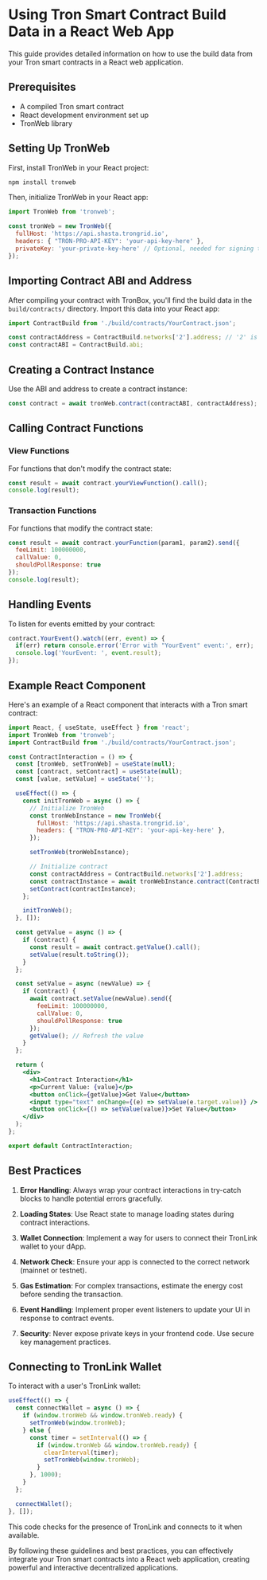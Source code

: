 # Using Tron Smart Contract Build Data in a React Web App

This guide provides detailed information on how to use the build data from your Tron smart contracts in a React web application.

## Prerequisites

- A compiled Tron smart contract
- React development environment set up
- TronWeb library

## Setting Up TronWeb

First, install TronWeb in your React project:

```bash
npm install tronweb
```

Then, initialize TronWeb in your React app:

```javascript
import TronWeb from 'tronweb';

const tronWeb = new TronWeb({
  fullHost: 'https://api.shasta.trongrid.io',
  headers: { "TRON-PRO-API-KEY": 'your-api-key-here' },
  privateKey: 'your-private-key-here' // Optional, needed for signing transactions
});
```

## Importing Contract ABI and Address

After compiling your contract with TronBox, you'll find the build data in the `build/contracts/` directory. Import this data into your React app:

```javascript
import ContractBuild from './build/contracts/YourContract.json';

const contractAddress = ContractBuild.networks['2'].address; // '2' is the network ID for Shasta testnet
const contractABI = ContractBuild.abi;
```

## Creating a Contract Instance

Use the ABI and address to create a contract instance:

```javascript
const contract = await tronWeb.contract(contractABI, contractAddress);
```

## Calling Contract Functions

### View Functions

For functions that don't modify the contract state:

```javascript
const result = await contract.yourViewFunction().call();
console.log(result);
```

### Transaction Functions

For functions that modify the contract state:

```javascript
const result = await contract.yourFunction(param1, param2).send({
  feeLimit: 100000000,
  callValue: 0,
  shouldPollResponse: true
});
console.log(result);
```

## Handling Events

To listen for events emitted by your contract:

```javascript
contract.YourEvent().watch((err, event) => {
  if(err) return console.error('Error with "YourEvent" event:', err);
  console.log('YourEvent: ', event.result);
});
```

## Example React Component

Here's an example of a React component that interacts with a Tron smart contract:

```jsx
import React, { useState, useEffect } from 'react';
import TronWeb from 'tronweb';
import ContractBuild from './build/contracts/YourContract.json';

const ContractInteraction = () => {
  const [tronWeb, setTronWeb] = useState(null);
  const [contract, setContract] = useState(null);
  const [value, setValue] = useState('');

  useEffect(() => {
    const initTronWeb = async () => {
      // Initialize TronWeb
      const tronWebInstance = new TronWeb({
        fullHost: 'https://api.shasta.trongrid.io',
        headers: { "TRON-PRO-API-KEY": 'your-api-key-here' },
      });

      setTronWeb(tronWebInstance);

      // Initialize contract
      const contractAddress = ContractBuild.networks['2'].address;
      const contractInstance = await tronWebInstance.contract(ContractBuild.abi, contractAddress);
      setContract(contractInstance);
    };

    initTronWeb();
  }, []);

  const getValue = async () => {
    if (contract) {
      const result = await contract.getValue().call();
      setValue(result.toString());
    }
  };

  const setValue = async (newValue) => {
    if (contract) {
      await contract.setValue(newValue).send({
        feeLimit: 100000000,
        callValue: 0,
        shouldPollResponse: true
      });
      getValue(); // Refresh the value
    }
  };

  return (
    <div>
      <h1>Contract Interaction</h1>
      <p>Current Value: {value}</p>
      <button onClick={getValue}>Get Value</button>
      <input type="text" onChange={(e) => setValue(e.target.value)} />
      <button onClick={() => setValue(value)}>Set Value</button>
    </div>
  );
};

export default ContractInteraction;
```

## Best Practices

1. **Error Handling**: Always wrap your contract interactions in try-catch blocks to handle potential errors gracefully.

2. **Loading States**: Use React state to manage loading states during contract interactions.

3. **Wallet Connection**: Implement a way for users to connect their TronLink wallet to your dApp.

4. **Network Check**: Ensure your app is connected to the correct network (mainnet or testnet).

5. **Gas Estimation**: For complex transactions, estimate the energy cost before sending the transaction.

6. **Event Handling**: Implement proper event listeners to update your UI in response to contract events.

7. **Security**: Never expose private keys in your frontend code. Use secure key management practices.

## Connecting to TronLink Wallet

To interact with a user's TronLink wallet:

```javascript
useEffect(() => {
  const connectWallet = async () => {
    if (window.tronWeb && window.tronWeb.ready) {
      setTronWeb(window.tronWeb);
    } else {
      const timer = setInterval(() => {
        if (window.tronWeb && window.tronWeb.ready) {
          clearInterval(timer);
          setTronWeb(window.tronWeb);
        }
      }, 1000);
    }
  };

  connectWallet();
}, []);
```

This code checks for the presence of TronLink and connects to it when available.

By following these guidelines and best practices, you can effectively integrate your Tron smart contracts into a React web application, creating powerful and interactive decentralized applications.